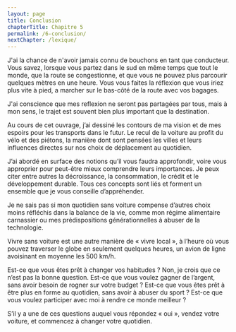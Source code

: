 ```yaml
---
layout: page
title: Conclusion
chapterTitle: Chapitre 5
permalink: /6-conclusion/
nextChapter: /lexique/
---
```


J'ai la chance de n'avoir jamais connu de bouchons en tant que conducteur. Vous savez, lorsque vous partez dans le sud en même temps que tout le monde, que la route se congestionne, et que vous ne pouvez plus parcourir quelques mètres en une heure. Vous vous faites la réflexion que vous iriez plus vite à pied, a marcher sur le bas-côté de la route avec vos bagages.

J'ai conscience que mes reflexion ne seront pas partagées par tous, mais à mon sens, le trajet est souvent bien plus important que la destination.

Au cours de cet ouvrage, j’ai dessiné les contours de ma vision et de mes espoirs pour les transports dans le futur. Le recul de la voiture au profit du vélo et des piétons, la manière dont sont pensées les villes et leurs influences directes sur nos choix de déplacement au quotidien.

J’ai abordé en surface des notions qu’il vous faudra approfondir, voire vous approprier pour peut-être mieux comprendre leurs importances. Je peux citer entre autres la décroissance, la consommation, le crédit et le développement durable. Tous ces concepts sont liés et forment un ensemble que je vous conseille d’appréhender.

Je ne sais pas si mon quotidien sans voiture compense d’autres choix moins réfléchis dans la balance de la vie, comme mon régime alimentaire carnassier ou mes prédispositions générationnelles à abuser de la technologie.

Vivre sans voiture est une autre manière de «&nbsp;vivre local&nbsp;», à l’heure où vous pouvez traverser le globe en seulement quelques heures, un avion de ligne avoisinant en moyenne les 500 km/h.

Est-ce que vous êtes prêt à changer vos habitudes&nbsp;? Non, je crois que ce n’est pas la bonne question. Est-ce que vous voulez gagner de l’argent, sans avoir besoin de rogner sur votre budget&nbsp;? Est-ce que vous êtes prêt à être plus en forme au quotidien, sans avoir à abuser du sport&nbsp;? Est-ce que vous voulez participer avec moi à rendre ce monde meilleur&nbsp;?

S’il y a une de ces questions auquel vous répondez «&nbsp;oui&nbsp;», vendez votre voiture, et commencez à changer votre quotidien.
